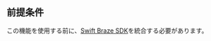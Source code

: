 ## 前提条件

この機能を使用する前に、[Swift Braze SDK]({{site.baseurl}}/developer_guide/sdk_integration/?sdktab=swift)を統合する必要があります。